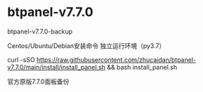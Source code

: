 # btpanel-v7.7.0
btpanel-v7.7.0-backup

Centos/Ubuntu/Debian安装命令 独立运行环境（py3.7）

curl -sSO https://raw.githubusercontent.com/zhucaidan/btpanel-v7.7.0/main/install/install_panel.sh && bash install_panel.sh

官方原版7.7.0面板备份
